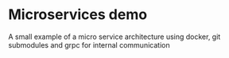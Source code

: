 # Microservices demo

A small example of a micro service architecture using docker, git submodules and grpc for internal communication
